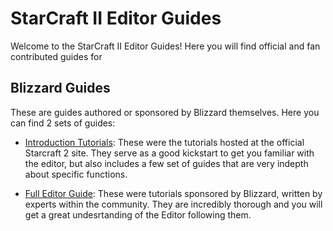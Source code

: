 # StarCraft II Editor Guides
Welcome to the StarCraft II Editor Guides! Here you will find official and fan contributed guides for

## Blizzard Guides

These are guides authored or sponsored by Blizzard themselves. Here you can find 2 sets of guides:

* [Introduction Tutorials](./Classic_Tutorials): These were the tutorials hosted at the official Starcraft 2 site. They serve as a good kickstart to get you familiar with the editor, but also includes a few set of guides that are very indepth about specific functions.


* [Full Editor Guide](./New_Tutorials): These were tutorials sponsored by Blizzard, written by experts within the community. They are incredibly thorough and you will get a great undesrtanding of the Editor following them.


